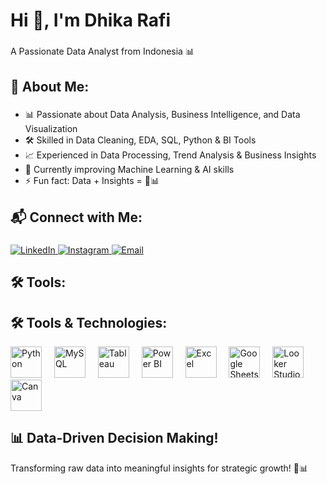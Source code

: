 <h1 align="left">Hi 👋, I'm Dhika Rafi</h1>

###

<p align="left">A Passionate Data Analyst from Indonesia 📊</p>

###

<h2 align="left">👤 About Me:</h2>

###

<ul align="left">
  <li>📊 Passionate about Data Analysis, Business Intelligence, and Data Visualization</li>
  <li>🛠 Skilled in Data Cleaning, EDA, SQL, Python & BI Tools</li>
  <li>📈 Experienced in Data Processing, Trend Analysis & Business Insights</li>
  <li>🚀 Currently improving Machine Learning & AI skills</li>
  <li>⚡ Fun fact: Data + Insights = 🚀📊</li>
</ul>

###

<h2 align="left">📬 Connect with Me:</h2>

###

<p align="left">
  <a href="https://linkedin.com/in/mdhikarafi" target="_blank">
    <img src="https://img.shields.io/badge/LinkedIn-0077B5?style=for-the-badge&logo=linkedin&logoColor=white" alt="LinkedIn"/>
  </a>
  <a href="https://instagram.com/dhika_rafi" target="_blank">
    <img src="https://img.shields.io/badge/Instagram-E4405F?style=for-the-badge&logo=instagram&logoColor=white" alt="Instagram"/>
  </a>
  <a href="mailto:dhikarafiwork@gmail.com">
    <img src="https://img.shields.io/badge/Email-D14836?style=for-the-badge&logo=gmail&logoColor=white" alt="Email"/>
  </a>
</p>

###

<h2 align="left">🛠 Tools:</h2>

###

## 🛠 Tools & Technologies:

<p align="left">
  <img src="https://cdn.jsdelivr.net/gh/devicons/devicon/icons/python/python-original.svg" height="50" alt="Python"/>
  <img width="12"/>
  <img src="https://cdn.jsdelivr.net/gh/devicons/devicon/icons/mysql/mysql-original.svg" height="50" alt="MySQL"/>
  <img width="12"/>
  <img src="https://upload.wikimedia.org/wikipedia/commons/4/45/Tableau_Logo.png" height="50" alt="Tableau"/>
  <img width="12"/>
  <img src="https://upload.wikimedia.org/wikipedia/commons/c/cf/New_Power_BI_Logo.svg" height="50" alt="Power BI"/>
  <img width="12"/>
  <img src="https://cdn.jsdelivr.net/gh/devicons/devicon/icons/file-type-excel/excel-original.svg" height="50" alt="Excel"/>
  <img width="12"/>
  <img src="https://upload.wikimedia.org/wikipedia/commons/3/3a/Google_Sheets_logo_%282014-2020%29.svg" height="50" alt="Google Sheets"/>
  <img width="12"/>
  <img src="https://upload.wikimedia.org/wikipedia/commons/5/5d/Looker_Studio_Logo_2022.png" height="50" alt="Looker Studio"/>
  <img width="12"/>
  <img src="https://upload.wikimedia.org/wikipedia/commons/e/e3/Canva-icon.png" height="50" alt="Canva"/>
</p>

###

<h2 align="left">📊 Data-Driven Decision Making!</h2>

<p align="left">Transforming raw data into meaningful insights for strategic growth! 🚀📊</p>


